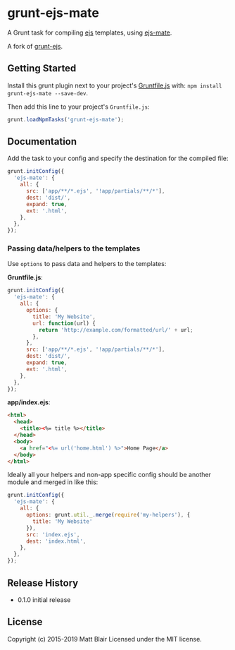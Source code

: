 # grunt-ejs-mate

A Grunt task for compiling [ejs](http://npmjs.org/package/ejs) templates, using [ejs-mate](http://npmjs.org/package/ejs-mate).

A fork of [grunt-ejs](https://github.com/shama/grunt-ejs).

## Getting Started

Install this grunt plugin next to your project's
[Gruntfile.js](http://gruntjs.com/getting-started) with: `npm install grunt-ejs-mate --save-dev`.

Then add this line to your project's `Gruntfile.js`:

```javascript
grunt.loadNpmTasks('grunt-ejs-mate');
```

## Documentation

Add the task to your config and specify the destination for the compiled file:

```javascript
grunt.initConfig({
  'ejs-mate': {
    all: {
      src: ['app/**/*.ejs', '!app/partials/**/*'],
      dest: 'dist/',
      expand: true,
      ext: '.html',
    },
  },
});
```

### Passing data/helpers to the templates
Use `options` to pass data and helpers to the templates:

**Gruntfile.js**:
```js
grunt.initConfig({
  'ejs-mate': {
    all: {
      options: {
        title: 'My Website',
        url: function(url) {
          return 'http://example.com/formatted/url/' + url;
        },
      },
      src: ['app/**/*.ejs', '!app/partials/**/*'],
      dest: 'dist/',
      expand: true,
      ext: '.html',
    },
  },
});
```

**app/index.ejs**:
```html
<html>
  <head>
    <title><%= title %></title>
  </head>
  <body>
    <a href="<%= url('home.html') %>">Home Page</a>
  </body>
</html>
```

Ideally all your helpers and non-app specific config should be another module and merged in like this:

```js
grunt.initConfig({
  'ejs-mate': {
    all: {
      options: grunt.util._.merge(require('my-helpers'), {
        title: 'My Website'
      }),
      src: 'index.ejs',
      dest: 'index.html',
    },
  },
});
```

## Release History
* 0.1.0 initial release

## License

Copyright (c) 2015-2019 Matt Blair
Licensed under the MIT license.

